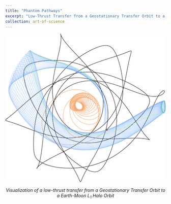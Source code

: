 ```yaml
---
title: "Phantom Pathways"
excerpt: "Low-Thrust Transfer from a Geostationary Transfer Orbit to a Earth-Moon L<sub>1</sub> Halo Orbit"
collection: art-of-science
---
```


<div style="text-align: center">
    <img src="/images/art-of-science/gto-to-l1h.png" alt="Low-Thrust Trajectory" style="width: 800px; max-width: 100%;"/>
    <p><em>Visualization of a low-thrust transfer from a Geostationary Transfer Orbit to a Earth-Moon L<sub>1</sub> Halo Orbit</em></p>
</div>